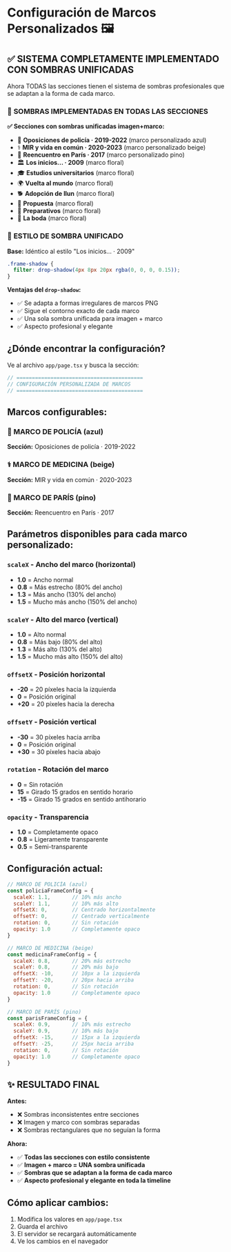 # Configuración de Marcos Personalizados 🖼️

## ✅ **SISTEMA COMPLETAMENTE IMPLEMENTADO CON SOMBRAS UNIFICADAS**

Ahora TODAS las secciones tienen el sistema de sombras profesionales que se adaptan a la forma de cada marco.

### 🌟 **SOMBRAS IMPLEMENTADAS EN TODAS LAS SECCIONES**

**✅ Secciones con sombras unificadas imagen+marco:**
- 👮 **Oposiciones de policía · 2019-2022** (marco personalizado azul)
- ⚕️ **MIR y vida en común · 2020-2023** (marco personalizado beige)
- 🌲 **Reencuentro en París · 2017** (marco personalizado pino)
- 🏛️ **Los inicios... · 2009** (marco floral)
- 🎓 **Estudios universitarios** (marco floral)  
- 🌍 **Vuelta al mundo** (marco floral)
- 🐕 **Adopción de Ilun** (marco floral)
- 💍 **Propuesta** (marco floral)
- 👰 **Preparativos** (marco floral)
- 💒 **La boda** (marco floral)

### 🎨 **ESTILO DE SOMBRA UNIFICADO**

**Base:** Idéntico al estilo "Los inicios... · 2009"
```css
.frame-shadow {
  filter: drop-shadow(4px 8px 20px rgba(0, 0, 0, 0.15));
}
```

**Ventajas del `drop-shadow`:**
- ✅ Se adapta a formas irregulares de marcos PNG
- ✅ Sigue el contorno exacto de cada marco
- ✅ Una sola sombra unificada para imagen + marco
- ✅ Aspecto profesional y elegante

## ¿Dónde encontrar la configuración?

Ve al archivo `app/page.tsx` y busca la sección:

```javascript
// =========================================
// CONFIGURACIÓN PERSONALIZADA DE MARCOS
// =========================================
```

## Marcos configurables:

### 👮 MARCO DE POLICÍA (azul)
**Sección:** Oposiciones de policía · 2019-2022

### ⚕️ MARCO DE MEDICINA (beige)  
**Sección:** MIR y vida en común · 2020-2023

### 🌲 MARCO DE PARÍS (pino)
**Sección:** Reencuentro en París · 2017

## Parámetros disponibles para cada marco personalizado:

### `scaleX` - Ancho del marco (horizontal)
- **1.0** = Ancho normal
- **0.8** = Más estrecho (80% del ancho)
- **1.3** = Más ancho (130% del ancho)
- **1.5** = Mucho más ancho (150% del ancho)

### `scaleY` - Alto del marco (vertical)
- **1.0** = Alto normal
- **0.8** = Más bajo (80% del alto)
- **1.3** = Más alto (130% del alto)
- **1.5** = Mucho más alto (150% del alto)

### `offsetX` - Posición horizontal
- **-20** = 20 píxeles hacia la izquierda
- **0** = Posición original
- **+20** = 20 píxeles hacia la derecha

### `offsetY` - Posición vertical
- **-30** = 30 píxeles hacia arriba
- **0** = Posición original
- **+30** = 30 píxeles hacia abajo

### `rotation` - Rotación del marco
- **0** = Sin rotación
- **15** = Girado 15 grados en sentido horario
- **-15** = Girado 15 grados en sentido antihorario

### `opacity` - Transparencia
- **1.0** = Completamente opaco
- **0.8** = Ligeramente transparente
- **0.5** = Semi-transparente

## Configuración actual:

```javascript
// MARCO DE POLICÍA (azul)
const policiaFrameConfig = {
  scaleX: 1.1,       // 10% más ancho
  scaleY: 1.1,       // 10% más alto
  offsetX: 0,        // Centrado horizontalmente
  offsetY: 0,        // Centrado verticalmente
  rotation: 0,       // Sin rotación
  opacity: 1.0       // Completamente opaco
}

// MARCO DE MEDICINA (beige)
const medicinaFrameConfig = {
  scaleX: 0.8,       // 20% más estrecho
  scaleY: 0.8,       // 20% más bajo
  offsetX: -10,      // 10px a la izquierda
  offsetY: -20,      // 20px hacia arriba
  rotation: 0,       // Sin rotación
  opacity: 1.0       // Completamente opaco
}

// MARCO DE PARÍS (pino)
const parisFrameConfig = {
  scaleX: 0.9,       // 10% más estrecho
  scaleY: 0.9,       // 10% más bajo
  offsetX: -15,      // 15px a la izquierda
  offsetY: -25,      // 25px hacia arriba
  rotation: 0,       // Sin rotación
  opacity: 1.0       // Completamente opaco
}
```

## ✨ **RESULTADO FINAL**

**Antes:**
- ❌ Sombras inconsistentes entre secciones
- ❌ Imagen y marco con sombras separadas
- ❌ Sombras rectangulares que no seguían la forma

**Ahora:**
- ✅ **Todas las secciones con estilo consistente**
- ✅ **Imagen + marco = UNA sombra unificada**
- ✅ **Sombras que se adaptan a la forma de cada marco**
- ✅ **Aspecto profesional y elegante en toda la timeline**

## Cómo aplicar cambios:

1. Modifica los valores en `app/page.tsx`
2. Guarda el archivo
3. El servidor se recargará automáticamente
4. Ve los cambios en el navegador 